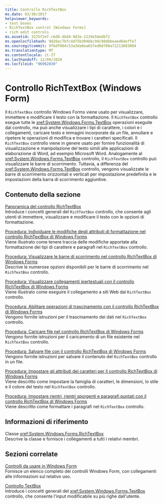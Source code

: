```yaml
---
title: Controllo RichTextBox
ms.date: 03/30/2017
helpviewer_keywords:
- text boxes
- RichTextBox control [Windows Forms]
- rich edit controls
ms.assetid: 3225f2ef-c6d9-4bd4-9d3e-2219e58edbf2
ms.openlocfilehash: 9d26ec7bfc4d75b304bbc9dc98dbbeaed64effe7
ms.sourcegitcommit: 9f6df084c53a3da0ea657ed0d708a72213683084
ms.translationtype: MT
ms.contentlocale: it-IT
ms.lasthandoff: 12/09/2020
ms.locfileid: "96962830"
---
```

# <a name="richtextbox-control-windows-forms"></a>Controllo RichTextBox (Windows Form)
Il `RichTextBox` controllo Windows Forms viene usato per visualizzare, immettere e modificare il testo con la formattazione. Il `RichTextBox` controllo esegue tutte le <xref:System.Windows.Forms.TextBox> operazioni eseguite dal controllo, ma può anche visualizzare i tipi di carattere, i colori e i collegamenti, caricare testo e immagini incorporate da un file, annullare e ripetere le operazioni di modifica e trovare i caratteri specificati. Il `RichTextBox` controllo viene in genere usato per fornire funzionalità di visualizzazione e manipolazione del testo simili alle applicazioni di elaborazione di Word, ad esempio Microsoft Word. Analogamente al <xref:System.Windows.Forms.TextBox> controllo, il `RichTextBox` controllo può visualizzare le barre di scorrimento. Tuttavia, a differenza del <xref:System.Windows.Forms.TextBox> controllo, vengono visualizzate le barre di scorrimento orizzontali e verticali per impostazione predefinita e le impostazioni della barra di scorrimento aggiuntive.  
  
## <a name="in-this-section"></a>Contenuto della sezione  
 [Panoramica del controllo RichTextBox](richtextbox-control-overview-windows-forms.md)  
 Introduce i concetti generali del `RichTextBox` controllo, che consente agli utenti di immettere, visualizzare e modificare il testo con le opzioni di formattazione.  
  
 [Procedura: Individuare le modifiche degli attributi di formattazione nel controllo RichTextBox di Windows Forms](determine-when-formatting-attributes-change-wf-richtextbox-control.md)  
 Viene illustrato come tenere traccia delle modifiche apportate alla formattazione dei tipi di carattere e paragrafi nel `RichTextBox` controllo.  
  
 [Procedura: Visualizzare le barre di scorrimento nel controllo RichTextBox di Windows Forms](how-to-display-scroll-bars-in-the-windows-forms-richtextbox-control.md)  
 Descrive le numerose opzioni disponibili per le barre di scorrimento nel `RichTextBox` controllo.  
  
 [Procedura: Visualizzare collegamenti ipertestuali con il controllo RichTextBox di Windows Forms](how-to-display-web-style-links-with-the-windows-forms-richtextbox-control.md)  
 Viene illustrato come eseguire il collegamento a siti Web dal `RichTextBox` controllo.  
  
 [Procedura: Abilitare operazioni di trascinamento con il controllo RichTextBox di Windows Forms](enable-drag-and-drop-operations-with-wf-richtextbox-control.md)  
 Vengono fornite istruzioni per il trascinamento dei dati nel `RichTextBox` controllo.  
  
 [Procedura: Caricare file nel controllo RichTextBox di Windows Forms](how-to-load-files-into-the-windows-forms-richtextbox-control.md)  
 Vengono fornite istruzioni per il caricamento di un file esistente nel `RichTextBox` controllo.  
  
 [Procedura: Salvare file con il controllo RichTextBox di Windows Forms](how-to-save-files-with-the-windows-forms-richtextbox-control.md)  
 Vengono fornite istruzioni per salvare il contenuto del `RichTextBox` controllo in un file.  
  
 [Procedura: Impostare gli attributi dei caratteri per il controllo RichTextBox di Windows Forms](how-to-set-font-attributes-for-the-windows-forms-richtextbox-control.md)  
 Viene descritto come impostare la famiglia di caratteri, le dimensioni, lo stile e il colore del testo nel `RichTextBox` controllo.  
  
 [Procedura: Impostare rientri, rientri sporgenti e paragrafi puntati con il controllo RichTextBox di Windows Forms](set-indents-hanging-indents-bulleted-paragraphs-with-wf-richtextbox.md)  
 Viene descritto come formattare i paragrafi nel `RichTextBox` controllo.  
  
## <a name="reference"></a>Informazioni di riferimento  
 Classe <xref:System.Windows.Forms.RichTextBox>  
 Descrive la classe e fornisce i collegamenti a tutti i relativi membri.  
  
## <a name="related-sections"></a>Sezioni correlate  
 [Controlli da usare in Windows Form](controls-to-use-on-windows-forms.md)  
 Fornisce un elenco completo dei controlli Windows Form, con collegamenti alle informazioni sul relativo uso.  
  
 [Controllo TextBox](textbox-control-windows-forms.md)  
 Introduce i concetti generali del <xref:System.Windows.Forms.TextBox> controllo, che consente l'input modificabile su più righe dall'utente.
